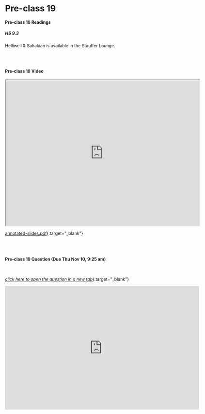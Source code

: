 # Pre-class 19

#### Pre-class 19 Readings

##### HS 9.3

Helliwell & Sahakian is available in the Stauffer Lounge.  

<br>
<br>

#### Pre-class 19 Video

<iframe src="https://drive.google.com/file/d/1iAKABIvBSy62iV-c27wtv3AAkzz3B9HV/preview" width="640" height="480" allowfullscreen>Loading…
</iframe>

[annotated-slides.pdf](https://drive.google.com/file/d/1wky87fFnpZU2PLACqxjyF8492b69iOU-/view?usp=sharing){:target="_blank"}

<br>
<br>

#### Pre-class 19 Question (Due Thu Nov 10, 9:25 am)

<br>

[*click here to open the question in a new tab*](https://forms.gle/6vJM835N1iuUix1H7){:target="_blank"}

<iframe src="https://docs.google.com/forms/d/e/1FAIpQLSfL-S6mAQ8dOx14NI_PTOZCm9MTe1-XWC664ygwYXDZtRyzJg/viewform?embedded=true" width="640" height="407" frameborder="0" marginheight="0" marginwidth="0">Loading…
</iframe>
